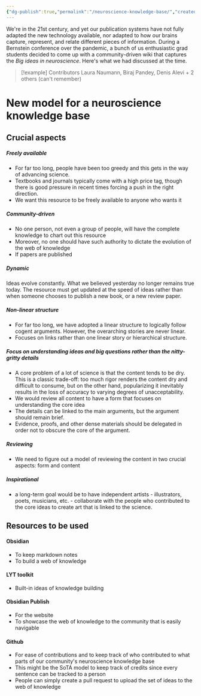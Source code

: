 ```yaml
---
{"dg-publish":true,"permalink":"/neuroscience-knowledge-base/","created":"","updated":""}
---
```



We're in the 21st century, and yet our publication systems have not fully adapted the new technology available, nor adapted to how our brains capture, represent, and relate different pieces of information. During a Bernstein conference over the pandemic, a bunch of us enthusiastic grad students decided to come up with a community-driven wiki that captures the *Big ideas in neuroscience*. Here's what we had discussed at the time.


> [!example] Contributors
> Laura Naumann, Biraj Pandey, Denis Alevi + 2 others (can't remember)

# New model for a neuroscience knowledge base

## Crucial aspects

##### Freely available
- For far too long, people have been too greedy and this gets in the way of advancing science.
- Textbooks and journals typically come with a high price tag, though there is good pressure in recent times forcing a push in the right direction.
- We want this resource to be freely available to anyone who wants it


##### Community-driven

- No one person, not even a group of people, will have the complete knowledge to chart out this resource
- Moreover, no one should have such authority to dictate the evolution of the web of knowledge
- If papers are published

##### Dynamic

Ideas evolve constantly. What we believed yesterday no longer remains true today. The resource must get updated at the speed of ideas rather than when someone chooses to publish a new book, or a new review paper.

##### Non-linear structure

- For far too long, we have adopted a linear structure to logically follow cogent arguments. However, the overarching stories are never linear. 
- Focuses on links rather than one linear story or hierarchical structure.


##### Focus on understanding ideas and big questions rather than the nitty-gritty details
 
- A core problem of a lot of science is that the content tends to be dry. This is a classic trade-off: too much rigor renders the content dry and difficult to consume, but on the other hand, popularizing it inevitably results in the loss of accuracy to varying degrees of unacceptability.
- We would review all content to have a form that focuses on understanding the core idea
- The details can be linked to the main arguments, but the argument should remain brief. 
- Evidence, proofs, and other dense materials should be delegated in order not to obscure the core of the argument.

##### Reviewing

- We need to figure out a model of reviewing the content in two crucial aspects: form and content 

##### Inspirational

- a long-term goal would be to have independent artists - illustrators, poets, musicians, etc. - collaborate with the people who contributed to the core ideas to create art that is linked to the science.

## Resources to be used

#### Obsidian

- To keep markdown notes
- To build a web of knowledge

#### LYT toolkit

- Built-in ideas of knowledge building

#### Obsidian Publish

- For the website
- To showcase the web of knowledge to the community that is easily navigable

#### Github

- For ease of contributions and to keep track of who contributed to what parts of our community's neuroscience knowledge base
- This might be the SoTA model to keep track of credits since every sentence can be tracked to a person
- People can simply create a pull request to upload the set of ideas to the web of knowledge